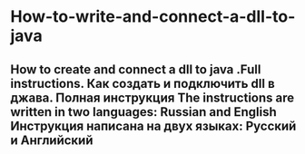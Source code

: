 # How-to-write-and-connect-a-dll-to-java
How to create and connect a dll to java .Full instructions. Как создать и подключить dll в джава. Полная инструкция
The instructions are written in two languages: Russian and English
Инструкция написана на двух языках: Русский и Английский 
------------------------------------------------------------------------

